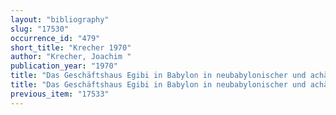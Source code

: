 ```yaml
---
layout: "bibliography"
slug: "17530"
occurrence_id: "479"
short_title: "Krecher 1970"
author: "Krecher, Joachim "
publication_year: "1970"
title: "Das Geschäftshaus Egibi in Babylon in neubabylonischer und achämenidischer Zeit  (unpublizierte Habilitationsschrift Münster)"
title: "Das Geschäftshaus Egibi in Babylon in neubabylonischer und achämenidischer Zeit  (unpublizierte Habilitationsschrift Münster)"
previous_item: "17533"
---
```

